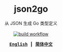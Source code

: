 <h1 align="center">json2go</h1>

<p align="center">
    从 JSON 生成 Go 类型定义
    <br><br>
    <a href="https://github.com/fhluo/json2go/actions/workflows/build.yaml">
        <img src="https://github.com/fhluo/json2go/actions/workflows/build.yaml/badge.svg" alt="build workflow">
    </a>
</p>

<div align="center">
<samp>

**[English](readme.md)** ┃ **[简体中文](readme.zh-Hans.md)**

</samp>
</div>
